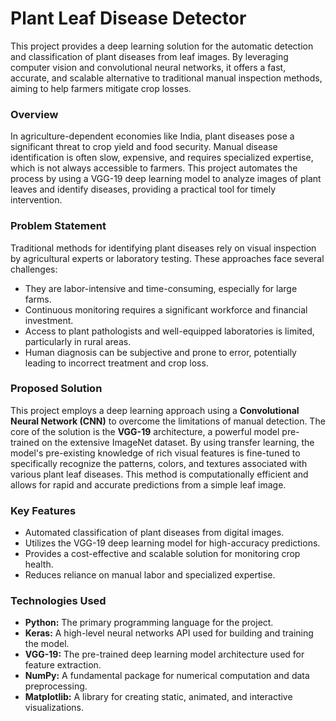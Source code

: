 # Plant Leaf Disease Detector

This project provides a deep learning solution for the automatic detection and classification of plant diseases from leaf images. By leveraging computer vision and convolutional neural networks, it offers a fast, accurate, and scalable alternative to traditional manual inspection methods, aiming to help farmers mitigate crop losses.

### Overview

In agriculture-dependent economies like India, plant diseases pose a significant threat to crop yield and food security. Manual disease identification is often slow, expensive, and requires specialized expertise, which is not always accessible to farmers. This project automates the process by using a VGG-19 deep learning model to analyze images of plant leaves and identify diseases, providing a practical tool for timely intervention.

### Problem Statement

Traditional methods for identifying plant diseases rely on visual inspection by agricultural experts or laboratory testing. These approaches face several challenges:
*   They are labor-intensive and time-consuming, especially for large farms.
*   Continuous monitoring requires a significant workforce and financial investment.
*   Access to plant pathologists and well-equipped laboratories is limited, particularly in rural areas.
*   Human diagnosis can be subjective and prone to error, potentially leading to incorrect treatment and crop loss.

### Proposed Solution

This project employs a deep learning approach using a **Convolutional Neural Network (CNN)** to overcome the limitations of manual detection. The core of the solution is the **VGG-19** architecture, a powerful model pre-trained on the extensive ImageNet dataset. By using transfer learning, the model's pre-existing knowledge of rich visual features is fine-tuned to specifically recognize the patterns, colors, and textures associated with various plant leaf diseases. This method is computationally efficient and allows for rapid and accurate predictions from a simple leaf image.

### Key Features

*   Automated classification of plant diseases from digital images.
*   Utilizes the VGG-19 deep learning model for high-accuracy predictions.
*   Provides a cost-effective and scalable solution for monitoring crop health.
*   Reduces reliance on manual labor and specialized expertise.

### Technologies Used

*   **Python:** The primary programming language for the project.
*   **Keras:** A high-level neural networks API used for building and training the model.
*   **VGG-19:** The pre-trained deep learning model architecture used for feature extraction.
*   **NumPy:** A fundamental package for numerical computation and data preprocessing.
*   **Matplotlib:** A library for creating static, animated, and interactive visualizations.
